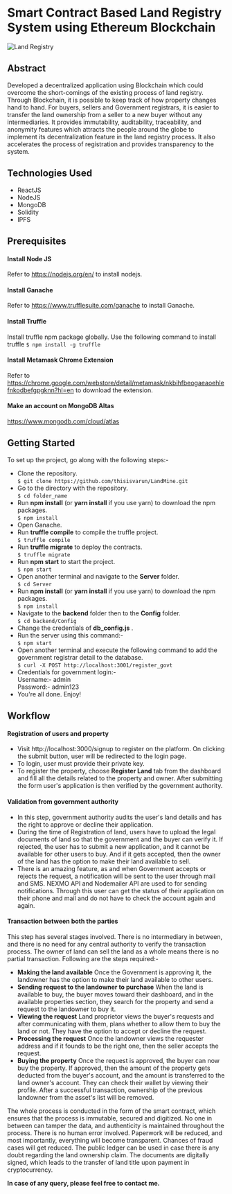 
# Smart Contract Based Land Registry System using Ethereum Blockchain

![Land Registry](https://github.com/Nagendra10pratap/Smart-Contract-Based-Land-Registry-System-using-Ethereum-Blockchain/assets/159735419/167babdb-6a35-4056-b590-5823dd85976d)


## Abstract

Developed a decentralized application using Blockchain which could overcome the short-comings of the existing process of land registry. Through Blockchain, it is possible to keep track of how property changes hand to hand. For buyers, sellers and Government registrars, it is easier to transfer the land ownership from a seller to a new buyer without any intermediaries.  It provides immutability, auditability, traceability, and anonymity features which attracts the people around the globe to implement its decentralization feature in the land registry process.  It also accelerates the process of registration and provides transparency to the system.

## Technologies Used

- ReactJS
- NodeJS
- MongoDB
- Solidity
- IPFS

## Prerequisites

#### Install Node JS
Refer to https://nodejs.org/en/ to install nodejs.

#### Install Ganache
Refer to https://www.trufflesuite.com/ganache to install Ganache.

#### Install Truffle
Install truffle npm package globally. Use the following command to install truffle
`$ npm install -g truffle`

#### Install Metamask Chrome Extension
Refer to https://chrome.google.com/webstore/detail/metamask/nkbihfbeogaeaoehlefnkodbefgpgknn?hl=en to download the extension.

#### Make an account on MongoDB Altas
https://www.mongodb.com/cloud/atlas

## Getting Started
To set up the project, go along with the following steps:-
- Clone the repository. <br/>
`$ git clone https://github.com/thisisvarun/LandMine.git`
- Go to the directory with the repository. <br/>
`$ cd folder_name`
- Run **npm install** (or **yarn install** if you use yarn) to download the npm packages. <br/>
`$ npm install`
- Open Ganache.
- Run **truffle compile** to compile the truffle project. <br/>
`$ truffle compile`
- Run **truffle migrate** to deploy the contracts. <br/>
`$ truffle migrate`
- Run **npm start** to start the project. <br/>
`$ npm start`
- Open another terminal and navigate to the **Server** folder. <br/>
`$ cd Server`
- Run **npm install** (or **yarn install** if you use yarn) to download the npm packages. <br/>
`$ npm install`
- Navigate to the **backend** folder then to the **Config** folder. <br/>
`$ cd backend/Config`
- Change the credentials of **db_config.js** .
- Run the server using this command:- <br/>
`$ npm start`
- Open another terminal and execute the following command to add the government registrar detail to the database. <br/>
`$ curl -X POST http://localhost:3001/register_govt`
- Credentials for government login:- <br/>
Username:- admin <br/>
Password:- admin123
- You're all done. Enjoy!

## Workflow
#### Registration of users and property
- Visit http://localhost:3000/signup to register on the platform. On clicking the submit button, user will be redirected to the login page.
- To login, user must provide their private key.
- To register the property, choose **Register Land** tab from the dashboard and fill all the details related to the property and owner.  After submitting the form user's application is then verified by the government authority.

#### Validation from government authority
- In this step, government authority audits the user's land details and has the right to approve or decline their application.
- During the time of Registration of land, users have to upload the legal documents of land so that the government and the buyer can verify it. If rejected, the user has to submit a new application, and it cannot be available for other users to buy. And if it gets accepted, then the owner of the land has the option to make their land available to sell.
- There is an amazing feature, as and when Government accepts or rejects the request, a notification will be sent to the user through mail and SMS. NEXMO API and Nodemailer API are used to for sending notifications. Through this user can get the status of their application on their phone and mail and do not have to check the account again and again.

#### Transaction between both the parties
This step has several stages involved. There is no intermediary in between, and there is no need for any central authority to verify the transaction process. The owner of land can sell the land as a whole means there is no partial transaction. Following are the steps required:-
- **Making the land available**
Once the Government is approving it, the landowner has the option to make their land available to other users.
- **Sending request to the landowner to purchase**
When the land is available to buy, the buyer moves toward their dashboard, and in the available properties section, they search for the property and send a request to the landowner to buy it.
- **Viewing the request**
Land proprietor views the buyer's requests and after communicating with them, plans whether to allow them to buy the land or not. They have the option to accept or decline the request.
- **Processing the request**
Once the landowner views the requester address and if it founds to be the right one, then the seller accepts the request.
- **Buying the property**
Once the request is approved, the buyer can now buy the property. If approved, then the amount of the property gets deducted from the buyer's account, and the amount is transferred to the land owner's account. They can check their wallet by viewing their profile. After a successful transaction, ownership of the previous landowner from the asset's list will be removed.



The whole process is conducted in the form of the smart contract, which ensures that the process is immutable, secured and digitized. No one in between can tamper the data, and authenticity is maintained throughout the process. There is no human error involved. Paperwork will be reduced, and most importantly, everything will become transparent. Chances of fraud cases will get reduced. The public ledger can be used in case there is any doubt regarding the land ownership claim. The documents are digitally signed, which leads to the transfer of land title upon payment in cryptocurrency.


**In case of any query, please feel free to contact me.**
